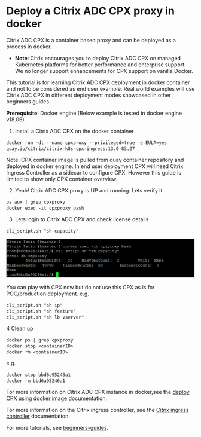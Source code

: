 # Deploy a Citrix ADC CPX proxy in docker

Citrix ADC CPX is a container based proxy and can be deployed as a process in docker. 
* **Note**: Citrix encourages you to deploy Citrix ADC CPX on managed Kubernetes platforms for better performance and enterprise support. We no longer support enhancements for CPX support on vanilla Docker.

This tutorial is for learning Citrix ADC CPX deployment in docker container and not to be considered as end user example. Real world examples will use Citrix ADC CPX in different deployment modes showcased in other beginners guides.

**Prerequisite**: Docker engine (Below example is tested in docker engine v18.06).

1. Install a Citrix ADC CPX on the docker container

```
docker run -dt --name cpxproxy --privileged=true -e EULA=yes quay.io/citrix/citrix-k8s-cpx-ingress:13.0-83.27
```
Note: CPX container image is pulled from quay container repository and deployed in docker engine. In end user deployment CPX will need Citrix Ingress Controller as a sidecar to configure CPX. However this guide is limited to show only CPX container overview.

2. Yeah! Citrix ADC CPX proxy is UP and running. Lets verify it
```
ps aux | grep cpxproxy
docker exec -it cpxproxy bash
```
3. Lets login to Citrix ADC CPX and check license details
```
cli_script.sh "sh capacity"
```
![Cpx Docker Cli](images/cpx-docker-cli.PNG)

You can play with CPX now but do not use this CPX as is for POC/production deployment.
e.g.
```
cli_script.sh "sh ip"
cli_script.sh "sh feature"
cli_script.sh "sh lb vserver"
```

4 Clean up
```
docker ps | grep cpxproxy
docker stop <containerID>
docker rm <containerID>
```
e.g.
```
docker stop bbd6a95246a1
docker rm bbd6a95246a1
```

For more information on Citrix ADC CPX instance in docker,see the [ deploy CPX using docker image](https://docs.citrix.com/en-us/citrix-adc-cpx/12/deploy-using-docker-image-file.html) documentation.

For more information on the Citrix ingress controller, see the [Citrix ingress controller](https://github.com/citrix/citrix-k8s-ingress-controller) documentation. 

For more tutorials, see [beginners-guides](https://github.com/citrix/cloud-native-getting-started/tree/master/beginners-guide).